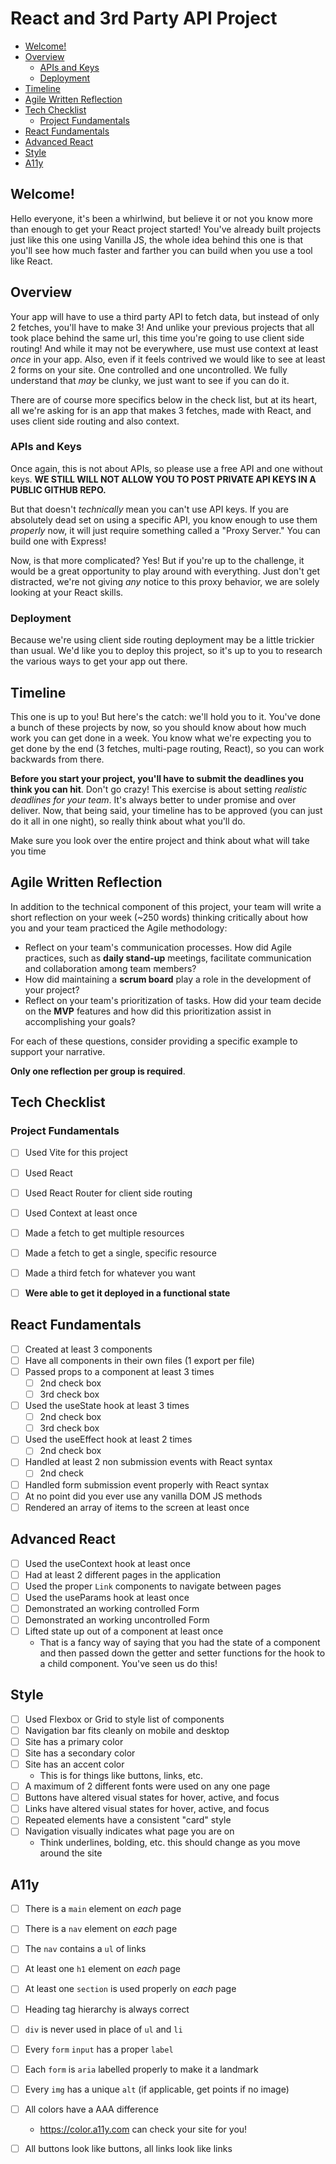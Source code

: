 # React and 3rd Party API Project

- [Welcome!](#welcome)
- [Overview](#overview)
  - [APIs and Keys](#apis-and-keys)
  - [Deployment](#deployment)
- [Timeline](#timeline)
- [Agile Written Reflection](#agile-written-reflection)
- [Tech Checklist](#tech-checklist)
  - [Project Fundamentals](#project-fundamentals)
- [React Fundamentals](#react-fundamentals)
- [Advanced React](#advanced-react)
- [Style](#style)
- [A11y](#a11y)

## Welcome!
Hello everyone, it's been a whirlwind, but believe it or not you know more than enough to get your React project started! You've already built projects just like this one using Vanilla JS, the whole idea behind this one is that you'll see how much faster and farther you can build when you use a tool like React.

## Overview
Your app will have to use a third party API to fetch data, but instead of only 2 fetches, you'll have to make 3! And unlike your previous projects that all took place behind the same url, this time you're going to use client side routing! And while it may not be everywhere, use must use context at least *once* in your app. Also, even if it feels contrived we would like to see at least 2 forms on your site. One controlled and one uncontrolled. We fully understand that *may* be clunky, we just want to see if you can do it.

There are of course more specifics below in the check list, but at its heart, all we're asking for is an app that makes 3 fetches, made with React, and uses client side routing and also context.

### APIs and Keys
Once again, this is not about APIs, so please use a free API and one without keys. **WE STILL WILL NOT ALLOW YOU TO POST PRIVATE API KEYS IN A PUBLIC GITHUB REPO.**

But that doesn't *technically* mean you can't use API keys. If you are absolutely dead set on using a specific API, you know enough to use them *properly* now, it will just require something called a "Proxy Server." You can build one with Express!

Now, is that more complicated? Yes! But if you're up to the challenge, it would be a great opportunity to play around with everything. Just don't get distracted, we're not giving *any* notice to this proxy behavior, we are solely looking at your React skills.

### Deployment
Because we're using client side routing deployment may be a little trickier than usual.  We'd like you to deploy this project, so it's up to you to research the various ways to get your app out there.

## Timeline
This one is up to you! But here's the catch: we'll hold you to it. You've done a bunch of these projects by now, so you should know about how much work you can get done in a week. You know what we're expecting you to get done by the end (3 fetches, multi-page routing, React), so you can work backwards from there.

**Before you start your project, you'll have to submit the deadlines you think you can hit**. Don't go crazy! This exercise is about setting *realistic deadlines for your team*. It's always better to under promise and over deliver. Now, that being said, your timeline has to be approved (you can just do it all in one night), so really think about what you'll do.

Make sure you look over the entire project and think about what will take you time

## Agile Written Reflection

In addition to the technical component of this project, your team will write a short reflection on your week (~250 words) thinking critically about how you and your team practiced the Agile methodology:

* Reflect on your team's communication processes. How did Agile practices, such as **daily stand-up** meetings, facilitate communication and collaboration among team members?
* How did maintaining a **scrum board** play a role in the development of your project?
* Reflect on your team's prioritization of tasks. How did your team decide on the **MVP** features and how did this prioritization assist in accomplishing your goals?

For each of these questions, consider providing a specific example to support your narrative.

**Only one reflection per group is required**.

## Tech Checklist

### Project Fundamentals
- [ ] Used Vite for this project
- [ ] Used React
- [ ] Used React Router for client side routing
- [ ] Used Context at least once
- [ ] Made a fetch to get multiple resources
- [ ] Made a fetch to get a single, specific resource
- [ ] Made a third fetch for whatever you want
- [ ] **Were able to get it deployed in a functional state**


## React Fundamentals
- [ ] Created at least 3 components
- [ ] Have all components in their own files (1 export per file)
- [ ] Passed props to a component at least 3 times
  - [ ] 2nd check box
  - [ ] 3rd check box
- [ ] Used the useState hook at least 3 times
  - [ ] 2nd check box
  - [ ] 3rd check box
- [ ] Used the useEffect hook at least 2 times
  - [ ] 2nd check box
- [ ] Handled at least 2 non submission events with React syntax
  - [ ] 2nd check
- [ ] Handled form submission event properly with React syntax
- [ ] At no point did you ever use any vanilla DOM JS methods
- [ ] Rendered an array of items to the screen at least once

## Advanced React
- [ ] Used the useContext hook at least once
- [ ] Had at least 2 different pages in the application
- [ ] Used the proper `Link` components to navigate between pages
- [ ] Used the useParams hook at least once
- [ ] Demonstrated an working controlled Form
- [ ] Demonstrated an working uncontrolled Form
- [ ] Lifted state up out of a component at least once
  - That is a fancy way of saying that you had the state of a component and then passed down the getter and setter functions for the hook to a child component. You've seen us do this!

## Style
- [ ] Used Flexbox or Grid to style list of components
- [ ] Navigation bar fits cleanly on mobile and desktop
- [ ] Site has a primary color
- [ ] Site has a secondary color
- [ ] Site has an accent color
  - This is for things like buttons, links, etc.
- [ ] A maximum of 2 different fonts were used on any one page
- [ ] Buttons have altered visual states for hover, active, and focus
- [ ] Links have altered visual states for hover, active, and focus
- [ ] Repeated elements have a consistent "card" style
- [ ] Navigation visually indicates what page you are on
  - Think underlines, bolding, etc. this should change as you move around the site

## A11y
- [ ] There is a `main` element on *each* page
- [ ] There is a `nav` element on *each* page
- [ ] The `nav` contains a `ul` of links
- [ ] At least one `h1` element on *each* page
- [ ] At least one `section` is used properly on *each* page
- [ ] Heading tag hierarchy is always correct
- [ ] `div` is never used in place of `ul` and `li`
- [ ] Every `form` `input` has a proper `label`
- [ ] Each `form` is `aria` labelled properly to make it a landmark
- [ ] Every `img` has a unique `alt` (if applicable, get points if no image)
- [ ] All colors have a AAA difference
  - https://color.a11y.com can check your site for you!
- [ ] All buttons look like buttons, all links look like links

